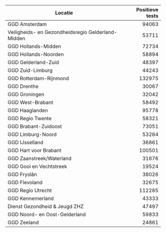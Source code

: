 | Locatie | Positieve tests |
|---------|----------------:|
| GGD Amsterdam                            | 94063 |
| Veiligheids- en Gezondheidsregio Gelderland-Midden | 53711 |
| GGD Hollands-Midden                      | 72734 |
| GGD Hollands-Noorden                     | 58894 |
| GGD Gelderland-Zuid                      | 48397 |
| GGD Zuid-Limburg                         | 44243 |
| GGD Rotterdam-Rijnmond                   | 132975 |
| GGD Drenthe                              | 30067 |
| GGD Groningen                            | 32042 |
| GGD West-Brabant                         | 58492 |
| GGD Haaglanden                           | 95778 |
| GGD Regio Twente                         | 58321 |
| GGD Brabant-Zuidoost                     | 73051 |
| GGD Limburg-Noord                        | 53284 |
| GGD IJsselland                           | 36861 |
| GGD Hart voor Brabant                    | 100501 |
| GGD Zaanstreek/Waterland                 | 31676 |
| GGD Gooi en Vechtstreek                  | 19524 |
| GGD Fryslân                              | 38026 |
| GGD Flevoland                            | 32675 |
| GGD Regio Utrecht                        | 112285 |
| GGD Kennemerland                         | 43333 |
| Dienst Gezondheid & Jeugd ZHZ            | 47497 |
| GGD Noord- en Oost-Gelderland            | 59833 |
| GGD Zeeland                              | 24861 |
